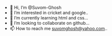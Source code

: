 - 👋 Hi, I’m @Suvom-Ghosh
- 👀 I’m interested in cricket and google..
- 🌱 I’m currently learning html and css...
- 💞️ I’m looking to collaborate on github...
- 📫 How to reach me suvomghosh@yahoo.com..

<!---
Suvom-Ghosh/Suvom-Ghosh is a ✨ special ✨ repository because its `README.md` (this file) appears on your GitHub profile.
You can click the Preview link to take a look at your changes.
--->
